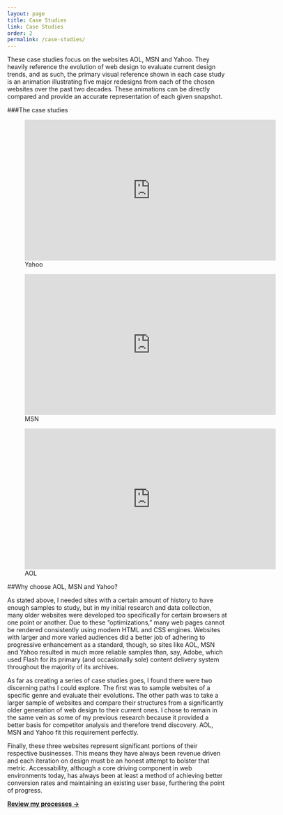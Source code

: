 ```yaml
---
layout: page
title: Case Studies
link: Case Studies
order: 2
permalink: /case-studies/
---
```


These case studies focus on the websites AOL, MSN and Yahoo. They heavily reference the evolution of web design to evaluate current design trends, and as such, the primary visual reference shown in each case study is an animation illustrating five major redesigns from each of the chosen websites over the past two decades. These animations can be directly compared and provide an accurate representation of each given snapshot.

###The case studies

<figure id="yahoo">
  <div class="video--frame">
    <iframe src="https://player.vimeo.com/video/127014219?color=ff5566&portrait=0" width="576" height="323" frameborder="0" webkitallowfullscreen mozallowfullscreen allowfullscreen></iframe>
  </div>
  <figcaption>Yahoo</figcaption>
</figure>

<figure id="msn">
  <div class="video--frame">
    <iframe src="https://player.vimeo.com/video/127014221?color=ff5566&portrait=0" width="576" height="323" frameborder="0" webkitallowfullscreen mozallowfullscreen allowfullscreen></iframe>
  </div>
  <figcaption>MSN</figcaption>
</figure>

<figure id="aol">
  <div class="video--frame">
    <iframe src="https://player.vimeo.com/video/127014222?color=ff5566&portrait=0" width="576" height="323" frameborder="0" webkitallowfullscreen mozallowfullscreen allowfullscreen></iframe>
  </div>
  <figcaption>AOL</figcaption>
</figure>

##Why choose AOL, MSN and Yahoo?

As stated above, I needed sites with a certain amount of history to have enough samples to study, but in my initial research and data collection, many older websites were developed too specifically for certain browsers at one point or another. Due to these “optimizations,” many web pages cannot be rendered consistently using modern HTML and CSS engines. Websites with larger and more varied audiences did a better job of adhering to progressive enhancement as a standard, though, so sites like AOL, MSN and Yahoo resulted in much more reliable samples than, say, Adobe, which used Flash for its primary (and occasionally sole) content delivery system throughout the majority of its archives.

As far as creating a series of case studies goes, I found there were two discerning paths I could explore. The first was to sample websites of a specific genre and evaluate their evolutions. The other path was to take a larger sample of websites and compare their structures from a significantly older generation of web design to their current ones. I chose to remain in the same vein as some of my previous research because it provided a better basis for competitor analysis and therefore trend discovery. AOL, MSN and Yahoo fit this requirement perfectly.

Finally, these three websites represent significant portions of their respective businesses. This means they have always been revenue driven and each iteration on design must be an honest attempt to bolster that metric. Accessability, although a core driving component in web environments today, has always been at least a method of achieving better conversion rates and maintaining an existing user base, furthering the point of progress.

[**Review my processes &rarr;**](/process/)